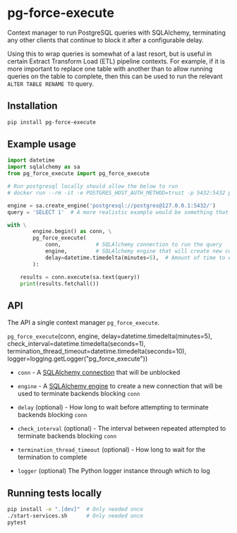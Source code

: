 # pg-force-execute

Context manager to run PostgreSQL queries with SQLAlchemy, terminating any other clients that continue to block it after a configurable delay.

Using this to wrap queries is somewhat of a last resort, but is useful in certain Extract Transform Load (ETL) pipeline contexts. For example, if it is more important to replace one table with another than to allow running queries on the table to complete, then this can be used to run the relevant `ALTER TABLE RENAME TO` query.


## Installation

```bash
pip install pg-force-execute
```


## Example usage

```python
import datetime
import sqlalchemy as sa
from pg_force_execute import pg_force_execute

# Run postgresql locally should allow the below to run
# docker run --rm -it -e POSTGRES_HOST_AUTH_METHOD=trust -p 5432:5432 postgres

engine = sa.create_engine('postgresql://postgres@127.0.0.1:5432/')
query = 'SELECT 1'  # A more realistic example would be something that needs an exclusive lock on a table

with \
        engine.begin() as conn, \
        pg_force_execute(
            conn,           # SQLAlchemy connection to run the query
            engine,         # SQLAlchemy engine that will create new connections to cancel blocking queries
            delay=datetime.timedelta(minutes=5),  # Amount of time to wait before cancelling queries
        ):

    results = conn.execute(sa.text(query))
    print(results.fetchall())
```


## API

The API a single context manager `pg_force_execute`.

`pg_force_execute`(conn, engine, delay=datetime.timedelta(minutes=5), check_interval=datetime.timedelta(seconds=1), termination_thread_timeout=datetime.timedelta(seconds=10), logger=logging.getLogger("pg_force_execute"))

- `conn` - A [SQLAlchemy connection](https://docs.sqlalchemy.org/en/20/core/connections.html#sqlalchemy.engine.Connection) that will be unblocked

- `engine` - A [SQLAlchemy engine](https://docs.sqlalchemy.org/en/20/core/connections.html#sqlalchemy.engine.Engine) to create a new connection that will be used to terminate backends blocking `conn`

- `delay` (optional) - How long to wait before attempting to terminate backends blocking `conn`

- `check_interval` (optional) - The interval between repeated attempted to terminate backends blocking `conn`

- `termination_thread_timeout` (optional) - How long to wait for the termination to complete

- `logger` (optional) The Python logger instance through which to log


## Running tests locally

```bash
pip install -e ".[dev]"  # Only needed once
./start-services.sh      # Only needed once
pytest
```
